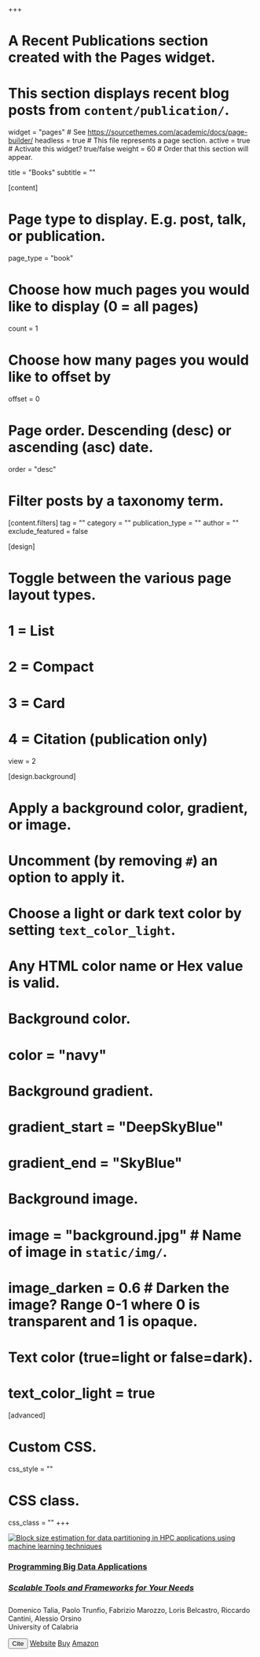 +++
# A Recent Publications section created with the Pages widget.
# This section displays recent blog posts from `content/publication/`.

widget = "pages"  # See https://sourcethemes.com/academic/docs/page-builder/
headless = true  # This file represents a page section.
active = true # Activate this widget? true/false
weight = 60  # Order that this section will appear.

title = "Books"
subtitle = ""

[content]
  # Page type to display. E.g. post, talk, or publication.
  page_type = "book"
  
  # Choose how much pages you would like to display (0 = all pages)
  count = 1
  
  # Choose how many pages you would like to offset by
  offset = 0

  # Page order. Descending (desc) or ascending (asc) date.
  order = "desc"

  # Filter posts by a taxonomy term.
  [content.filters]
    tag = ""
    category = ""
    publication_type = ""
    author = ""
    exclude_featured = false
  
[design]
  # Toggle between the various page layout types.
  #   1 = List
  #   2 = Compact
  #   3 = Card
  #   4 = Citation (publication only)
  view = 2
  
[design.background]
  # Apply a background color, gradient, or image.
  #   Uncomment (by removing `#`) an option to apply it.
  #   Choose a light or dark text color by setting `text_color_light`.
  #   Any HTML color name or Hex value is valid.
    
  # Background color.
  # color = "navy"
  
  # Background gradient.
  # gradient_start = "DeepSkyBlue"
  # gradient_end = "SkyBlue"
  
  # Background image.
  # image = "background.jpg"  # Name of image in `static/img/`.
  # image_darken = 0.6  # Darken the image? Range 0-1 where 0 is transparent and 1 is opaque.

  # Text color (true=light or false=dark).
  # text_color_light = true  
  
[advanced]
 # Custom CSS. 
 css_style = ""
 
 # CSS class.
 css_class = ""
+++
<div class="media stream-item">
	<div class="mr-3">
		<a href="https://doi.org/10.1142/q0444" target="_blank">
			<img src="img/book-cover.png" alt="Block size estimation for data partitioning in HPC applications using machine learning techniques"></a>
	</div>
	<div class="media-body">
		<h3 class="article-title mb-0 mt-0"><a href="https://doi.org/10.1142/q0444" target="_blank">
Programming Big Data Applications
		<h5><b>Scalable Tools and Frameworks for Your Needs</b></h5></a></h3>
		<div class="stream-meta article-metadata">
			<div>
				<span>Domenico Talia</span>, <span>Paolo Trunfio</span>,
				<span>Fabrizio Marozzo</span>, <span>Loris Belcastro</span>,
				<span>Riccardo Cantini</span>, <span>Alessio Orsino</span>
			</div>
		</div>
		<div class="stream-meta article-metadata" style="margin-bottom: 15px;">
			<div><span>University of Calabria</span></div>
		</div>
	<div class="btn-links">
		<button type="button" class="btn btn-outline-primary my-1 mr-1 btn-sm js-cite-modal" data-filename="/publication/programming-big-data-book/cite.bib">Cite</button>
		<a class="btn btn-outline-primary my-1 mr-1 btn-sm" href="https://bigdataprogramming.github.io/" target="_blank" rel="noopener"><i class="fa fa-globe mr-1"></i>Website</a>
		<a class="btn btn-outline-primary my-1 mr-1 btn-sm" href="https://www.worldscientific.com/worldscibooks/10.1142/q0444#t=aboutBook" target="_blank" rel="noopener"><i class="fa fa-shopping-cart mr-1"></i>Buy</a>
		<a class="btn btn-outline-primary my-1 mr-1 btn-sm" href="https://www.amazon.it/Programming-Applications-Scalable-Tools-Frameworks/dp/1800615043" target="_blank" rel="noopener"><i class="fab fa-amazon mr-1"></i>Amazon</a></div>	
	</div>
</div>